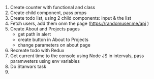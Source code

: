 1. Create counter with functional and class
2. Create child component, pass props
3. Create todo list, using 2 child components: input & the list
4. Fetch users, add them onm the page (https://randomuser.me/api )
5. Create About and Projects pages
   - get path in alert
   - create button in About to Projects
   - change parameters on about page
6. Recreate todo with Redux
7. Get current time to the console using Node JS in intervals, pass paramweters using env variables
8. Do Starwars task
9. 
